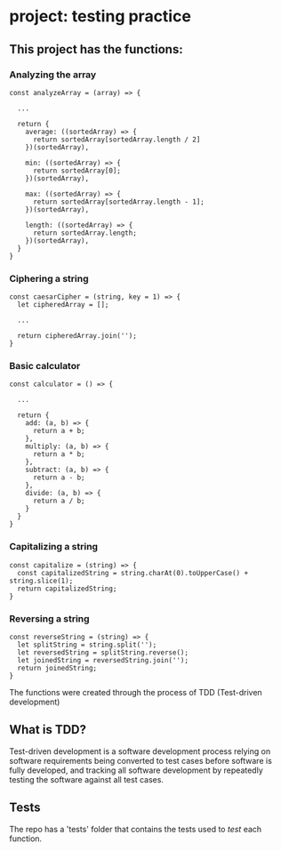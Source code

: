 # project: testing practice

## This project has the functions:

### Analyzing the array

```
const analyzeArray = (array) => {

  ...

  return {
    average: ((sortedArray) => {
      return sortedArray[sortedArray.length / 2]
    })(sortedArray),

    min: ((sortedArray) => {
      return sortedArray[0];
    })(sortedArray),

    max: ((sortedArray) => {
      return sortedArray[sortedArray.length - 1];
    })(sortedArray),

    length: ((sortedArray) => {
      return sortedArray.length;
    })(sortedArray),
  }
}
```

### Ciphering a string

```
const caesarCipher = (string, key = 1) => {
  let cipheredArray = [];

  ...

  return cipheredArray.join('');
}
```

### Basic calculator

```
const calculator = () => {

  ...

  return {
    add: (a, b) => {
      return a + b;
    },
    multiply: (a, b) => {
      return a * b;
    },
    subtract: (a, b) => {
      return a - b;
    },
    divide: (a, b) => {
      return a / b;
    }
  }
}
```

### Capitalizing a string

```
const capitalize = (string) => {
  const capitalizedString = string.charAt(0).toUpperCase() + string.slice(1);
  return capitalizedString;
}
```

### Reversing a string

```
const reverseString = (string) => {
  let splitString = string.split('');
  let reversedString = splitString.reverse();
  let joinedString = reversedString.join('');
  return joinedString;
}
```

The functions were created through the process of TDD (Test-driven development)

## What is TDD?

Test-driven development is a software development process relying on software requirements being converted to test cases before software is fully developed, and tracking all software development by repeatedly testing the software against all test cases.

## Tests

The repo has a 'tests' folder that contains the tests used to _test_ each function.
